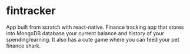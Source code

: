 # fintracker

App built from scratch with react-native.
Finance tracking app that stores into MongoDB database your current balance and history of your spending/earning. It also has a cute game where you can feed your pet finance shark.
